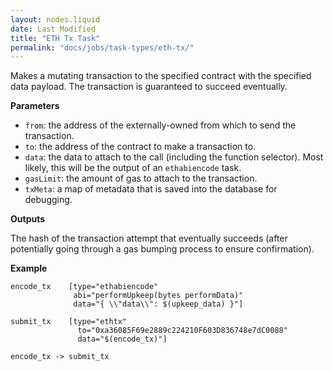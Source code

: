 ```yaml
---
layout: nodes.liquid
date: Last Modified
title: "ETH Tx Task"
permalink: "docs/jobs/task-types/eth-tx/"
---
```


Makes a mutating transaction to the specified contract with the specified data payload. The transaction is guaranteed to succeed eventually.

**Parameters**

- `from`: the address of the externally-owned from which to send the transaction.
- `to`: the address of the contract to make a transaction to.
- `data`: the data to attach to the call (including the function selector). Most likely, this will be the output of an `ethabiencode` task.
- `gasLimit`: the amount of gas to attach to the transaction.
- `txMeta`: a map of metadata that is saved into the database for debugging.

**Outputs**

The hash of the transaction attempt that eventually succeeds (after potentially going through a gas bumping process to ensure confirmation).

**Example**

```jpv2
encode_tx    [type="ethabiencode"
              abi="performUpkeep(bytes performData)"
              data="{ \\"data\\": $(upkeep_data) }"]

submit_tx    [type="ethtx"
               to="0xa36085F69e2889c224210F603D836748e7dC0088"
               data="$(encode_tx)"]

encode_tx -> submit_tx
```
